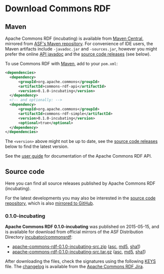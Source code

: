 <!--

    Licensed to the Apache Software Foundation (ASF) under one
    or more contributor license agreements. See the NOTICE file
    distributed with this work for additional information
    regarding copyright ownership. The ASF licenses this file
    to you under the Apache License, Version 2.0 (the
    "License"); you may not use this file except in compliance
    with the License.  You may obtain a copy of the License at

        http://www.apache.org/licenses/LICENSE-2.0

    Unless required by applicable law or agreed to in writing, software
    distributed under the License is distributed on an "AS IS" BASIS,
    WITHOUT WARRANTIES OR CONDITIONS OF ANY KIND, either express or implied.
    See the License for the specific language governing permissions and
    limitations under the License.

-->

# Download Commons RDF


## Maven

Apache Commons RDF (incubating) is available from
[Maven Central](http://central.maven.org/maven2/org/apache/commons/commons-rdf-api/),
mirrored from
[ASF's Maven repository](https://repository.apache.org/content/repositories/releases/org/apache/commons/commons-rdf-api/).
For convenience of IDE users, the Maven artifacts include `-javadoc.jar` and
`-sources.jar`, however you might prefer the
online [API javadoc](apidocs/)
and the [source code releases](#Source_code) (see below).

To use Commons RDF with [Maven](https://maven.apache.org/), add to your `pom.xml`:

```xml
<dependencies>
  <dependency>
      <groupId>org.apache.commons</groupId>
      <artifactId>commons-rdf-api</artifactId>
      <version>0.1.0-incubating</version>
  </dependency>
  <!-- and optionally: -->
  <dependency>
      <groupId>org.apache.commons</groupId>
      <artifactId>commons-rdf-simple</artifactId>
      <version>0.1.0-incubating</version>
      <optional>true</optional>
  </dependency>
</dependencies>
```

The `<version>` above might not be up to date,
see the [source code releases](#Source_code) below to find the latest version.

See the [user guide](userguide.html) for documentation of the
Apache Commons RDF API.  

## Source code

Here you can find all source releases published by Apache Commons RDF (incubating).

For the latest developments
you may also be interested in the [source code repository](source-repository.html),
which is also [mirrored to GitHub](http://github.com/apache/incubator-commonsrdf).

### 0.1.0-incubating

**Apache Commons RDF 0.1.0-incubating** was published on 2015-05-15, and is available for download
from official mirrors of the
ASF Distribution Directory [incubator/commonsrdf](https://www.apache.org/dyn/closer.cgi/incubator/commonsrdf/0.1.0-incubating/):

* [apache-commons-rdf-0.1.0-incubating-src.zip](https://www.apache.org/dyn/closer.cgi/incubator/commonsrdf/0.1.0-incubating/apache-commons-rdf-0.1.0-incubating-src.zip)
  ([asc](https://dist.apache.org/repos/dist/release/incubator/commonsrdf/0.1.0-incubating/apache-commons-rdf-0.1.0-incubating-src.zip.asc),
  [md5](https://dist.apache.org/repos/dist/release/incubator/commonsrdf/0.1.0-incubating/apache-commons-rdf-0.1.0-incubating-src.zip.md5),
  [sha1](https://dist.apache.org/repos/dist/release/incubator/commonsrdf/0.1.0-incubating/apache-commons-rdf-0.1.0-incubating-src.zip.sha1))
* [apache-commons-rdf-0.1.0-incubating-src.tar.gz](https://www.apache.org/dyn/closer.cgi/incubator/commonsrdf/0.1.0-incubating/apache-commons-rdf-0.1.0-incubating-src.tar.gz)
  ([asc](https://dist.apache.org/repos/dist/release/incubator/commonsrdf/0.1.0-incubating/apache-commons-rdf-0.1.0-incubating-src.tar.gz.asc),
  [md5](https://dist.apache.org/repos/dist/release/incubator/commonsrdf/0.1.0-incubating//apache-commons-rdf-0.1.0-incubating-src.tar.gz.md5),
  [sha1](https://dist.apache.org/repos/dist/release/incubator/commonsrdf/0.1.0-incubating/apache-commons-rdf-0.1.0-incubating-src.tar.gz.sha1))

After downloading the files, check the signatures using the following [KEYS](https://dist.apache.org/repos/dist/release/incubator/commonsrdf/KEYS)
file. The [changelog](https://issues.apache.org/jira/secure/ReleaseNote.jspa?projectId=12316620&amp;version=12332056)
is available from the [Apache Commons RDF Jira](https://issues.apache.org/jira/browse/COMMONSRDF).
